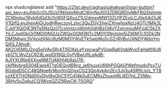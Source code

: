 npx shadcn@latest add "https://21st.dev/r/aghasisahakyan1/star-button?api_key=eyJhbGciOiJSUzI1NiIsImNhdCI6ImNsX0I3ZDRQRDIyMkFBQSIsImtpZCI6Imluc18ybXdGd3U1cW5FQXozZ1U2dmxnMW13ZU1PZEoiLCJ0eXAiOiJKV1QifQ.eyJhenAiOiJodHRwczovLzIxc3QuZGV2IiwiZXhwIjoxNzU4OTc1Mjk3LCJpYXQiOjE3NTg5NzQzOTcsImlzcyI6Imh0dHBzOi8vY2xlcmsuMjFzdC5kZXYiLCJqdGkiOiI1MDI0NGUzZWQxOGM3NTc2MDY0NyIsIm5iZiI6MTc1ODk3NDM5Miwic3ViIjoidXNlcl8zM0M3YWxETk5wbWo5cGZrRVByUXNDYWdqYmQifQ.ZAho8-AK2OjEM0J2og5eIVAy5Rr4Tl5DXeLeYxpcwaPVGqeRaKVpbWvcFaHaKf4U6yb1Z1LWvZzCRZ8LwplDl19QLGvfVBwUfILeAdB-AJIYXURlp6XXneRM7UAKHl4b9aU76-ckjfNybrgSS04EwoiAT1gOEQvd68nz_w6huuxU66hPGQAGfWefmudcPsyTU8GsbdD5CC48QNge6rMon1njQDgxCG23Qn4vkAn2En3Jij3u4SRflLIxIz_YTBszXEXTHONd00vDlyt8xGhC5YCd14k0uECMRsZhuxntRLj6D7rd_ZVMq-3RHy5oZpAuICQ1WvqQZjZ9RwCK-7SORQ"
